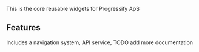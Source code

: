 This is the core reusable widgets for Progressify ApS
## Features

Includes a navigation system, API service, TODO add more documentation
